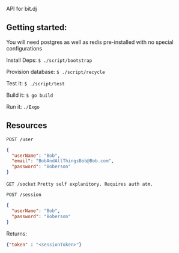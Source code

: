 API for bit.dj

## Getting started:
  You will need postgres as well as redis pre-installed with no special configurations

  Install Deps:
  `$ ./script/bootstrap`

  Provision database:
  `$ ./script/recycle`

  Test it:
  `$ ./script/test`

  Build it:
  `$ go build`

  Run it:
  `./Exgo`


## Resources
`POST /user`
```json
{
  "userName": "Bob",
  "email": "BobAndAllThingsBob@Bob.com",
  "password": "Boberson"
}

```

`GET /socket`
`Pretty self explanitory. Requires auth atm.`

`POST /session`
```json
{
  "userName": "Bob",
  "password": "Boberson"
}

```

Returns:
```json
{"token" : "<sessionToken>"}
```

